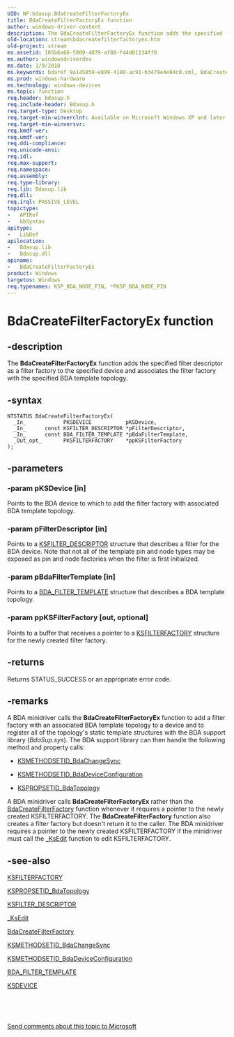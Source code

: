 ```yaml
---
UID: NF:bdasup.BdaCreateFilterFactoryEx
title: BdaCreateFilterFactoryEx function
author: windows-driver-content
description: The BdaCreateFilterFactoryEx function adds the specified filter descriptor as a filter factory to the specified device and associates the filter factory with the specified BDA template topology.
old-location: stream\bdacreatefilterfactoryex.htm
old-project: stream
ms.assetid: 105b6a66-5800-4079-af88-f44d01134ff0
ms.author: windowsdriverdev
ms.date: 1/9/2018
ms.keywords: bdaref_9a145859-e899-4180-ac91-63479e4e04c0.xml, BdaCreateFilterFactoryEx, BdaCreateFilterFactoryEx function [Streaming Media Devices], stream.bdacreatefilterfactoryex, bdasup/BdaCreateFilterFactoryEx
ms.prod: windows-hardware
ms.technology: windows-devices
ms.topic: function
req.header: bdasup.h
req.include-header: Bdasup.h
req.target-type: Desktop
req.target-min-winverclnt: Available on Microsoft Windows XP and later operating systems. This routine is available on the Windows 2000 platform only if Microsoft DirectX 9.0 and later is installed on that platform.
req.target-min-winversvr: 
req.kmdf-ver: 
req.umdf-ver: 
req.ddi-compliance: 
req.unicode-ansi: 
req.idl: 
req.max-support: 
req.namespace: 
req.assembly: 
req.type-library: 
req.lib: Bdasup.lib
req.dll: 
req.irql: PASSIVE_LEVEL
topictype:
-	APIRef
-	kbSyntax
apitype:
-	LibDef
apilocation:
-	Bdasup.lib
-	Bdasup.dll
apiname:
-	BdaCreateFilterFactoryEx
product: Windows
targetos: Windows
req.typenames: KSP_BDA_NODE_PIN, *PKSP_BDA_NODE_PIN
---
```


# BdaCreateFilterFactoryEx function


## -description


The <b>BdaCreateFilterFactoryEx</b> function adds the specified filter descriptor as a filter factory to the specified device and associates the filter factory with the specified BDA template topology. 


## -syntax


````
NTSTATUS BdaCreateFilterFactoryEx(
  _In_            PKSDEVICE           pKSDevice,
  _In_      const KSFILTER_DESCRIPTOR *pFilterDescriptor,
  _In_      const BDA_FILTER_TEMPLATE *pBdaFilterTemplate,
  _Out_opt_       PKSFILTERFACTORY    *ppKSFilterFactory
);
````


## -parameters




### -param pKSDevice [in]

Points to the BDA device to which to add the filter factory with associated BDA template topology.


### -param pFilterDescriptor [in]

Points to a <a href="..\ks\ns-ks-_ksfilter_descriptor.md">KSFILTER_DESCRIPTOR</a> structure that describes a filter for the BDA device. Note that not all of the template pin and node types may be exposed as pin and node factories when the filter is first initialized. 


### -param pBdaFilterTemplate [in]

Points to a <a href="..\bdasup\ns-bdasup-_bda_filter_template.md">BDA_FILTER_TEMPLATE</a> structure that describes a BDA template topology. 


### -param ppKSFilterFactory [out, optional]

Points to a buffer that receives a pointer to a <a href="..\ks\ns-ks-_ksfilterfactory.md">KSFILTERFACTORY</a> structure for the newly created filter factory. 


## -returns



Returns STATUS_SUCCESS or an appropriate error code. 




## -remarks



A BDA minidriver calls the <b>BdaCreateFilterFactoryEx</b> function to add a filter factory with an associated BDA template topology to a device and to register all of the topology's static template structures with the BDA support library (<i>BdaSup.sys</i>). The BDA support library can then handle the following method and property calls: 

<ul>
<li>

<a href="https://msdn.microsoft.com/library/windows/hardware/ff563403">KSMETHODSETID_BdaChangeSync</a>


</li>
<li>

<a href="https://msdn.microsoft.com/library/windows/hardware/ff563404">KSMETHODSETID_BdaDeviceConfiguration</a>


</li>
<li>

<a href="https://msdn.microsoft.com/library/windows/hardware/ff566561">KSPROPSETID_BdaTopology</a>


</li>
</ul>
A BDA minidriver calls <b>BdaCreateFilterFactoryEx</b> rather than the <a href="..\bdasup\nf-bdasup-bdacreatefilterfactory.md">BdaCreateFilterFactory</a> function whenever it requires a pointer to the newly created KSFILTERFACTORY. The <b>BdaCreateFilterFactory</b> function also creates a filter factory but doesn't return it to the caller. The BDA minidriver requires a pointer to the newly created KSFILTERFACTORY if the minidriver must call the <a href="..\ks\nf-ks-_ksedit.md">_KsEdit</a> function to edit KSFILTERFACTORY. 




## -see-also

<a href="..\ks\ns-ks-_ksfilterfactory.md">KSFILTERFACTORY</a>



<a href="https://msdn.microsoft.com/library/windows/hardware/ff566561">KSPROPSETID_BdaTopology</a>



<a href="..\ks\ns-ks-_ksfilter_descriptor.md">KSFILTER_DESCRIPTOR</a>



<a href="..\ks\nf-ks-_ksedit.md">_KsEdit</a>



<a href="..\bdasup\nf-bdasup-bdacreatefilterfactory.md">BdaCreateFilterFactory</a>



<a href="https://msdn.microsoft.com/library/windows/hardware/ff563403">KSMETHODSETID_BdaChangeSync</a>



<a href="https://msdn.microsoft.com/library/windows/hardware/ff563404">KSMETHODSETID_BdaDeviceConfiguration</a>



<a href="..\bdasup\ns-bdasup-_bda_filter_template.md">BDA_FILTER_TEMPLATE</a>



<a href="..\ks\ns-ks-_ksdevice.md">KSDEVICE</a>



 

 

<a href="mailto:wsddocfb@microsoft.com?subject=Documentation%20feedback [stream\stream]:%20BdaCreateFilterFactoryEx function%20 RELEASE:%20(1/9/2018)&amp;body=%0A%0APRIVACY STATEMENT%0A%0AWe use your feedback to improve the documentation. We don't use your email address for any other purpose, and we'll remove your email address from our system after the issue that you're reporting is fixed. While we're working to fix this issue, we might send you an email message to ask for more info. Later, we might also send you an email message to let you know that we've addressed your feedback.%0A%0AFor more info about Microsoft's privacy policy, see http://privacy.microsoft.com/en-us/default.aspx." title="Send comments about this topic to Microsoft">Send comments about this topic to Microsoft</a>

